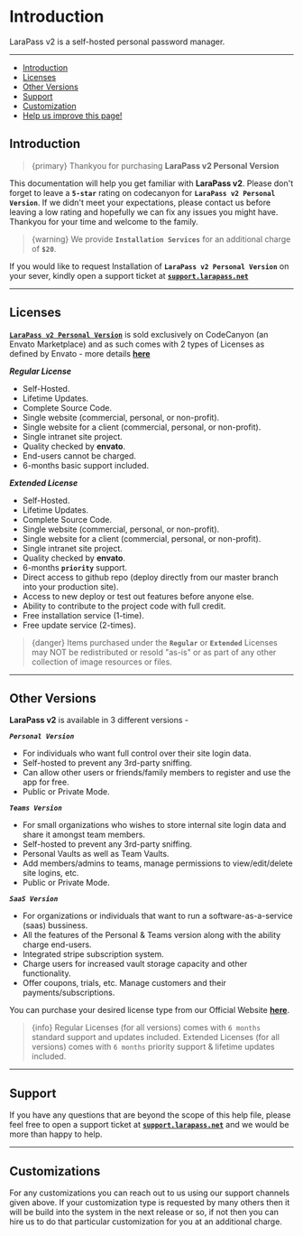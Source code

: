 # Introduction

LaraPass v2 is a self-hosted personal password manager.

---

- [Introduction](#introduction)
- [Licenses](#licenses)
- [Other Versions](#other-versions)
- [Support](#support)
- [Customization](#customization)
- [<a href="https://github.com/larapass/LaraPass-v2-Docs/edit/master/resources/docs/personal/introduction.md" target="_blank"><i class="fa fa-edit"></i> Help us improve this page!</a>](#)

<a name="introduction"></a>
## Introduction

> {primary} Thankyou for purchasing **LaraPass v2 Personal Version**

This documentation will help you get familiar with **LaraPass v2**. Please don't forget to leave a **`5-star`** rating on codecanyon for **`LaraPass v2 Personal Version`**. If we didn't meet your expectations, please contact us before leaving a low rating and hopefully we can fix any issues you might have. Thankyou for your time and welcome to the family.

> {warning} We provide **`Installation Services`** for an additional charge of **`$20`**. 

If you would like to request Installation of **`LaraPass v2 Personal Version`** on your sever, kindly open a support ticket at [**`support.larapass.net`**](https://support.larapass.net) 

---

<a name="licenses"></a>
## Licenses

[**`LaraPass v2 Personal Version`**](https://purchase.larapass.net/personal) is sold exclusively on CodeCanyon (an Envato Marketplace) and as such comes with 2 types of Licenses as defined by Envato - more details [**here**](https://codecanyon.net/licenses/standard)

***Regular License***
+ Self-Hosted.
+ Lifetime Updates.
+ Complete Source Code.
+ Single website (commercial, personal, or non-profit).
+ Single website for a client (commercial, personal, or non-profit).
+ Single intranet site project.
+ Quality checked by **envato**.
+ End-users cannot be charged.
+ 6-months basic support included.

***Extended License***
+ Self-Hosted.
+ Lifetime Updates.
+ Complete Source Code.
+ Single website (commercial, personal, or non-profit).
+ Single website for a client (commercial, personal, or non-profit).
+ Single intranet site project.
+ Quality checked by **envato**.
+ 6-months **`priority`** support.
+ Direct access to github repo (deploy directly from our master branch into your production site).
+ Access to new deploy or test out features before anyone else.
+ Ability to contribute to the project code with full credit.
+ Free installation service (1-time).
+ Free update service (2-times).

> {danger} Items purchased under the **`Regular`** or **`Extended`** Licenses may NOT be redistributed or resold "as-is" or as part of any other collection of image resources or files.

---

<a name="other-versions"></a>
## Other Versions

**LaraPass v2** is available in 3 different versions -  

***`Personal Version`***
+ For individuals who want full control over their site login data.
+ Self-hosted to prevent any 3rd-party sniffing.
+ Can allow other users or friends/family members to register and use the app for free.
+ Public or Private Mode.

***`Teams Version`***
+ For small organizations who wishes to store internal site login data and share it amongst team members.
+ Self-hosted to prevent any 3rd-party sniffing.
+ Personal Vaults as well as Team Vaults. 
+ Add members/admins to teams, manage permissions to view/edit/delete site logins, etc.
+ Public or Private Mode.

***`SaaS Version`***
+ For organizations or individuals that want to run a software-as-a-service (saas) bussiness.
+ All the features of the Personal & Teams version along with the ability charge end-users.
+ Integrated stripe subscription system.
+ Charge users for increased vault storage capacity and other functionality.
+ Offer coupons, trials, etc. Manage customers and their payments/subscriptions.

You can purchase your desired license type from our Official Website [**here**](https://larapass.net).

> {info} Regular Licenses (for all versions) comes with ``6 months`` standard support and updates included. Extended Licenses  (for all versions) comes with ``6 months`` priority support & lifetime updates included. 

---

<a name="support"></a>
## Support

 If you have any questions that are beyond the scope of this help file, please feel free to open a support ticket at [**`support.larapass.net`**](https://support.larapass.net) and we would be more than happy to help.

 ---

<a name="customization"></a>
## Customizations

 For any customizations you can reach out to us using our support channels given above. If your customization type is requested by many others then it will be build into the system in the next release or so, if not then you can hire us to do that particular customization for you at an additional charge.